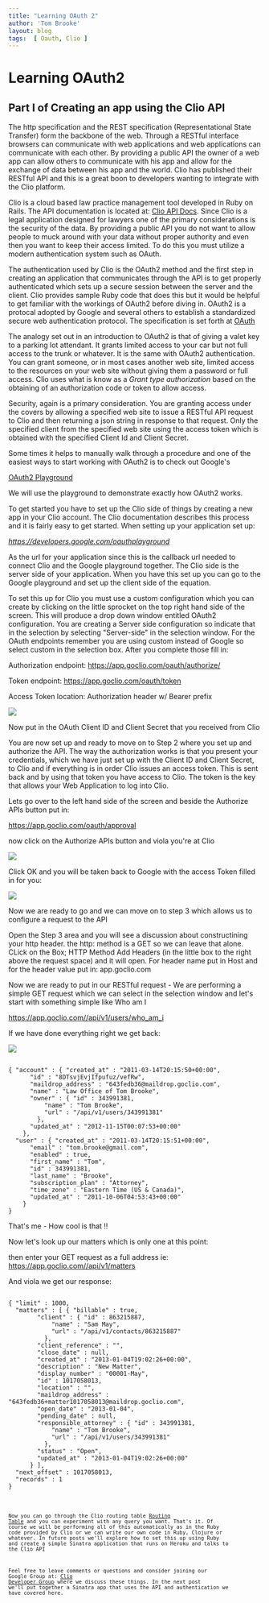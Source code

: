 ```yaml
---
title: "Learning OAuth 2"
author: 'Tom Brooke'
layout: blog
tags:  [ Oauth, Clio ]
---
```



# Learning OAuth2
## Part I  of Creating an app using the Clio API

The http specification and the REST specification (Representational State Transfer) form the backbone of the web. Through a RESTful interface browsers can communicate with web applications and web applications can communicate with each other. By providing a public API the owner of a web app can allow others to communicate with his app and allow for the exchange of data between his app and the world. Clio has published their RESTful API and this is a great boon to developers wanting to integrate with the Clio platform. 

Clio is a cloud based law practice management tool developed in Ruby on Rails. The API documentation is located at: [Clio API Docs](http://api-docs.goclio.com/v1/index.html). Since Clio is a legal application designed for lawyers one of the primary considerations is the security of the data. By providing a public API you do not want to allow people to muck around with your data without proper authority and even then you want to keep their access limited. To do this you must utilize a modern authentication system such as OAuth.


 The authentication used by Clio is the OAuth2 method and the first step in creating an application that communicates through the API is to get properly authenticated which sets up a secure session between the server and the client. Clio provides sample Ruby code that does this but it would be helpful to get familiar with the workings of OAuth2 before diving in. OAuth2 is a protocal adopted by Google and several others to establish a standardized secure web authentication protocol. The specification is set forth at [OAuth](http://oauth.net/2/)

The analogy set out in an introduction to OAuth2 is that of giving a valet key to a parking lot attendant. It grants limited access to your car but not full access to the trunk or whatever. It is the same with OAuth2 authentication. You can grant someone, or in most cases another web site, limited access to the resources on your web site without giving them a password or full access. Clio uses what is know as a *Grant type authorization* based on the obtaining of an authorization code or token to allow access. 

Security, again is a primary consideration. You are granting access under the covers by allowing a specified web site to issue a RESTful API request to Clio and then returning a json string in response to that request. Only the specified client from the specified web site using the access token which is obtained with the specified Client Id and Client Secret.


Some times it helps to manually walk through a procedure and one of the easiest ways to start working with OAuth2 is to check out Google's


[OAuth2 Playground](https://developers.google.com/oauthplayground/)


 We will use the playground to demonstrate exactly how OAuth2 works.


To get started you have to set up the Clio side of things by creating a new app in your Clio account. The Clio documentation describes this process and it is fairly easy to get started. When setting up your application set up:

 *https://developers.google.com/oauthplayground* 

As the url for your application since this is the callback url needed to connect Clio and the Google playground together. The Clio side is the server side of your application. When you have this set up you can go to the Google playground and set up the client side of the equation. 

To set this up for Clio you must use a custom configuration which you can create by clicking on the little sprocket on the top right hand side of the screen. This will produce a drop down window entitled OAuth2 configuration. You are creating a Server side configuration so indicate that in the selection by selecting "Server-side" in the selection window.  For the OAuth endpoints remember you are using custom instead of Google so select custom in the selection box. After you complete those fill in:

Authorization endpoint: https://app.goclio.com/oauth/authorize/

Token endpoint: https://app.goclio.com/oauth/token

Access Token location: Authorization header w/ Bearer prefix

![](/blog/assets/setup.png)

Now put in the OAuth Client ID and Client Secret that you received from Clio  


You are now set up and ready to move on to Step 2 where you set up and authorize the API. The way the authorization works is that you present your credentials, which we have just set up with the Client ID and Client Secret, to Clio and if everything is in order Clio issues an access token. This is sent back and by using that token you have access to Clio. The token is the key that allows your Web Application to log into Clio.

Lets go over to the left hand side of the screen and beside the Authorize APIs button put in:

https://app.goclio.com/oauth/approval


now click on the Authorize APIs button and viola you're at Clio

![](/blog/assets/ClioConnect.png)

Click OK and you will be taken back to Google with the access Token filled in for you:

![](/blog/assets/connected.png)

Now we are ready to go and we can move on to step 3 which allows us to configure a request to the API 

Open the Step 3 area and you will see a discussion about constructining your http header. the http: method is a GET so we can leave that alone. CLick on the Box; HTTP Method Add Headers (in the little box to the right  above the request space) and it will open. For header name put in Host and for the header value put in:  app.goclio.com

Now we are ready to put in our RESTful request - We are performing a simple GET request which we can select in the selection window and let's start with something simple like Who am I 

https://app.goclio.com//api/v1/users/who_am_i


If we have done everything right we get back:

![](/blog/assets/Me.png)

<pre><code>
{ "account" : { "created_at" : "2011-03-14T20:15:50+00:00",
      "id" : "8DTsvjEvjIfpufuz/vefRw",
      "maildrop_address" : "643fedb36@maildrop.goclio.com",
      "name" : "Law Office of Tom Brooke",
      "owner" : { "id" : 343991381,
          "name" : "Tom Brooke",
          "url" : "/api/v1/users/343991381"
        },
      "updated_at" : "2012-11-15T00:07:53+00:00"
    },
  "user" : { "created_at" : "2011-03-14T20:15:51+00:00",
      "email" : "tom.brooke@gmail.com",
      "enabled" : true,
      "first_name" : "Tom",
      "id" : 343991381,
      "last_name" : "Brooke",
      "subscription_plan" : "Attorney",
      "time_zone" : "Eastern Time (US & Canada)",
      "updated_at" : "2011-10-06T04:53:43+00:00"
    }
}
</pre></code>

That's me - How cool is that !! 

Now let's look up our matters which is only one at this point:

then enter your GET request as a full address ie: https://app.goclio.com//api/v1/matters 

And viola we get our response:

<pre><code>
{ "limit" : 1000,
  "matters" : [ { "billable" : true,
        "client" : { "id" : 863215887,
            "name" : "Sam May",
            "url" : "/api/v1/contacts/863215887"
          },
        "client_reference" : "",
        "close_date" : null,
        "created_at" : "2013-01-04T19:02:26+00:00",
        "description" : "New Matter",
        "display_number" : "00001-May",
        "id" : 1017058013,
        "location" : "",
        "maildrop_address" : "643fedb36+matter1017058013@maildrop.goclio.com",
        "open_date" : "2013-01-04",
        "pending_date" : null,
        "responsible_attorney" : { "id" : 343991381,
            "name" : "Tom Brooke",
            "url" : "/api/v1/users/343991381"
          },
        "status" : "Open",
        "updated_at" : "2013-01-04T19:02:26+00:00"
      } ],
  "next_offset" : 1017058013,
  "records" : 1
}
</pre><code>

Now you can go through the Clio routing table
[Routing Table](http://api-docs.goclio.com/http-routingtable.html) and you can experiment with any query you want. That's it. Of course we will be performing all of this automatically as in the Ruby code provided by Clio or we can write our own code in Ruby, Clojure or whatever. In future posts we'll explore how to set this up using Ruby and create a simple Sinatra application that runs on Heroku and talks to the Clio API 


Feel free to leave comments or questions and consider joining our Google Group at: [Clio Developer Group](https://groups.google.com/forum/?fromgroups=#!forum/clio-developers) where we discuss these things. In the next post we'll put together a Sinatra app that uses the API and authentication we have covered here.

 
